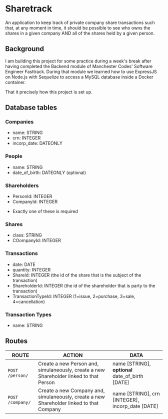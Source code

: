 # Sharetrack

An application to keep track of private company share transactions such that, at any moment in time, it should be possible to see who owns the shares in a given company AND all of the shares held by a given person.

## Background

I am building this project for some practice during a week's break after having completed the Backend module of Manchester Codes' Software Engineer Fasttrack. During that module we learned how to use ExpressJS on Node.js with Sequelize to access a MySQL database inside a Docker container.

That it precisely how this project is set up.

## Database tables

### Companies
* name: STRING
* crn: INTEGER
* incorp_date: DATEONLY

### People
* name: STRING
* date_of_birth: DATEONLY (optional)

### Shareholders
* PersonId: INTEGER
* CompanyId: INTEGER
- Exactly one of these is required

### Shares
* class: STRING
* COompanyId: INTEGER

### Transactions
* date: DATE
* quantity: INTEGER
* ShareId: INTEGER (the id of the share that is the subject of the transaction)
* ShareholderId: INTEGER (the id of the shareholder that is party to the transaction)
* TransactionTypeId: INTEGER (1=issue, 2=purchase, 3=sale, 4=cancellation)

### Transaction Types
* name: STRING

## Routes

ROUTE | ACTION | DATA
------|--------|------
`POST /person/` | Create a new Person and, simulaneously, create a new Shareholder linked to that Person | name [STRING], __optional__ date_of_birth [DATE]
`POST /company/` | Create a new Company and, simulaneously, create a new Shareholder linked to that Company | name [STRING], crn [INTEGER], incorp_date [DATE]